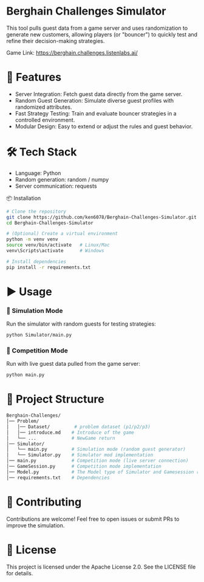 # Berghain Challenges Simulator
This tool pulls guest data from a game server and uses randomization to generate new customers, allowing players (or "bouncer") to quickly test and refine their decision-making strategies.

Game Link: https://berghain.challenges.listenlabs.ai/

# 🚀 Features
* Server Integration: Fetch guest data directly from the game server.
* Random Guest Generation: Simulate diverse guest profiles with randomized attributes.
* Fast Strategy Testing: Train and evaluate bouncer strategies in a controlled environment.
* Modular Design: Easy to extend or adjust the rules and guest behavior.

# 🛠 Tech Stack
* Language: Python
* Random generation: random / numpy
* Server communication: requests

📦 Installation
```bash
# Clone the repository
git clone https://github.com/ken6078/Berghain-Challenges-Simulator.git
cd Berghain-Challenges-Simulator

# (Optional) Create a virtual environment
python -m venv venv
source venv/bin/activate   # Linux/Mac
venv\Scripts\activate      # Windows

# Install dependencies
pip install -r requirements.txt
```

# ▶️ Usage
### 🔹 Simulation Mode
Run the simulator with random guests for testing strategies:
```bash
python Simulator/main.py
```

### 🔹 Competition Mode
Run with live guest data pulled from the game server:
```bash
python main.py
```

# 📂 Project Structure
```bash
Berghain-Challenges/
│── Problem/
│   │── Dataset/         # problem dataset (p1/p2/p3)
│   │── introduce.md    # Introduce of the game
│   └── ...             # NewGame return
│── Simulator/
│   └── main.py         # Simulation mode (random guest generator)
│   └── Simulator.py    # Simulator mod implementation
│── main.py             # Competition mode (live server connection)
│── GameSession.py      # Competition mode implementation
│── Model.py            # The Model type of Simulator and Gamesession return
│── requirements.txt    # Dependencies
```

# 🤝 Contributing
Contributions are welcome!
Feel free to open issues or submit PRs to improve the simulation.

# 📜 License
This project is licensed under the Apache License 2.0.
See the LICENSE file for details.

